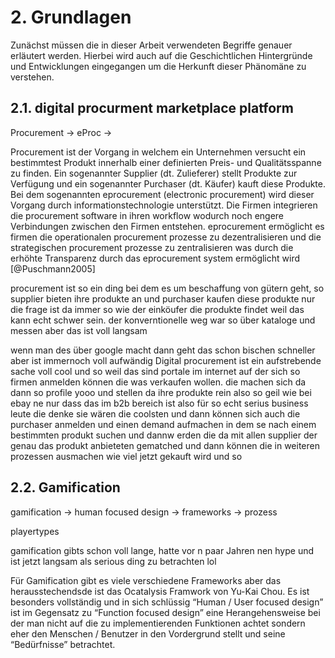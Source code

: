 # 2. Grundlagen

Zunächst müssen die in dieser Arbeit verwendeten Begriffe genauer erläutert werden. Hierbei wird auch auf die Geschichtlichen Hintergründe und Entwicklungen eingegangen um die Herkunft dieser Phänomäne zu verstehen.

## 2.1. digital procurment marketplace platform

Procurement → eProc →

Procurement ist der Vorgang in welchem ein Unternehmen versucht ein bestimmtest Produkt innerhalb einer definierten Preis- und Qualitätsspanne zu finden. Ein sogenannter Supplier (dt. Zulieferer) stellt Produkte zur Verfügung und ein sogenannter Purchaser (dt. Käufer) kauft diese Produkte. Bei dem sogenannten eprocurement (electronic procurement) wird dieser Vorgang durch informationstechnologie unterstützt. Die Firmen
integrieren die procurement software in ihren workflow wodurch noch engere Verbindungen zwischen den Firmen entstehen. eprocurement ermöglicht es firmen die operationalen procurement prozesse zu dezentralisieren und die strategischen procurement prozesse zu zentralisieren was durch die erhöhte Transparenz durch das eprocurement system ermöglicht wird [@Puschmann2005]

procurement ist so ein ding bei dem es um beschaffung von gütern geht, so supplier bieten ihre produkte an und purchaser kaufen diese produkte
nur die frage ist da immer so wie der einköufer die produkte findet weil das kann echt schwer sein. der konverntionelle weg war so über kataloge und messen aber das ist voll langsam

wenn man des über google macht dann geht das schon bischen schneller aber ist immernoch voll aufwändig
Digital procurement ist ein aufstrebende sache voll cool und so weil das sind portale im internet auf der sich so firmen anmelden können die was verkaufen wollen. die machen sich da dann so profile yooo und stellen da ihre produkte rein also so geil wie bei ebay ne nur dass das im b2b bereich ist also für so echt serius business leute die denke sie wären die coolsten
und dann können sich auch die purchaser anmelden und einen demand aufmachen in dem se nach einem bestimmten produkt suchen und dannw erden die da mit allen supplier der genau das produkt anbieteten gematched und dann können die in weiteren prozessen ausmachen wie viel jetzt gekauft wird und so

## 2.2. Gamification

gamification → human focused design → frameworks → prozess

playertypes

gamification gibts schon voll lange, hatte vor n paar Jahren nen hype und ist jetzt langsam als serious ding zu betrachten lol

Für Gamification gibt es viele verschiedene Frameworks aber das herausstechendsde ist das Ocatalysis Framwork von Yu-Kai Chou. Es ist besonders vollständig und in sich schlüssig
“Human / User focused design” ist im Gegensatz zu “Function focused design” eine Herangehensweise bei der man nicht auf die zu implementierenden Funktionen achtet sondern eher den Menschen / Benutzer in den Vordergrund stellt und seine “Bedürfnisse” betrachtet.
